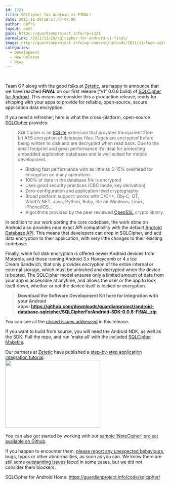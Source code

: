 ```yaml
---
id: 1321
title: SQLCipher for Android v1 FINAL!
date: 2011-11-29T18:17:47-04:00
author: n8fr8
layout: post
guid: https://guardianproject.info/?p=1321
permalink: /2011/11/29/sqlcipher-for-android-v1-final/
image: http://guardianproject.info/wp-content/uploads/2011/11/logo-sqlcipher-android.png
categories:
  - Development
  - New Release
  - News
---
```

&nbsp;

Team GP along with the good folks at [Zetetic](http://zetetic.net/), are happy to announce that we have reached _**FINAL**_ on our first release (&#8220;v1&#8221; 0.0.6 build) of [SQLCipher for Android](https://guardianproject.info/code/sqlcipher/). This means we consider this a production release, ready for shipping with your apps to provide for reliable, open-source, secure application data encryption.



If you need a refresher, here is what the cross-platform, open-source [SQLCipher](http://sqlcipher.net/) provides:

> SQLCipher is an [SQLite](http://sqlite.org/) extension that provides transparent 256-bit AES encryption of database files. Pages are encrypted before being written to disk and are decrypted when read back. Due to the small footprint and great performance it’s ideal for protecting embedded application databases and is well suited for mobile development.
> 
>   * Blazing fast performance with as little as 5-15% overhead for encryption on many operations
>   * 100% of data in the database file is encrypted
>   * Uses good security practices (CBC mode, key derivation)
>   * Zero-configuration and application level cryptography
>   * Broad platform support: works with C/C++, Obj-C, QT, Win32/.NET, Java, Python, Ruby, etc on Windows, Linux, iPhone/iOS…
>   * Algorithms provided by the peer reviewed [OpenSSL](http://openssl.org/) crypto library.

In addition to our work porting the core codebase, the work done on Android also provides near exact API compatibility with the default [Android Database API](http://developer.android.com/reference/android/database/package-summary.html). This means that developers can drop in SQLCipher, and add data encryption to their application, with very little changes to their existing codebase.

Finally, while full disk encryption is offered newer Android devices from Motorola, and those running Android 3.x Honeycomb or 4.x Ice Cream Sandwich, that only provides encryption of the entire internal or external storage, which must be unlocked and decrypted when the device is booted. The SQLCipher model ensures only a limited amount of data from your app is accessible at anytime, and allows the user or the app to lock itself down, whether or not the device itself is locked or encryption.

> **Download the Software Development Kit here for integration with your Android apps: <https://github.com/downloads/guardianproject/android-database-sqlcipher/SQLCipherForAndroid-SDK-0.0.6-FINAL.zip>**

You can see all the [closed issues addressed](https://github.com/guardianproject/android-database-sqlcipher/issues?sort=updated&direction=desc&state=closed&page=1) in this release.

If you want to build from source, you will need the Android NDK, as well as the SDK. Pull the repo, and run &#8216;make all&#8217; with the included [SQLCipher Makefile](https://github.com/guardianproject/android-database-sqlcipher/blob/master/Makefile).

Our partners at [Zetetic](http://zetetic.net/) have published a [step-by-step application integration tutorial](http://sqlcipher.net/sqlcipher-for-android/).[  
](http://sqlcipher.net/sqlcipher-for-android/) [<img class="alignnone size-medium wp-image-1345" title="eclipse-class-libraries" src="https://guardianproject.info/wp-content/uploads/2011/11/eclipse-class-libraries-300x214.png" alt="" width="300" height="214" srcset="https://guardianproject.info/wp-content/uploads/2011/11/eclipse-class-libraries-300x214.png 300w, https://guardianproject.info/wp-content/uploads/2011/11/eclipse-class-libraries.png 754w" sizes="(max-width: 300px) 100vw, 300px" />](http://sqlcipher.net/sqlcipher-for-android/)[  
](http://sqlcipher.net/sqlcipher-for-android/) 

You can also get started by working with our [sample &#8216;NoteCipher&#8217; project available on Github](https://github.com/guardianproject/notepadbot).

If you happen to encounter them, [please report any unexpected behaviours](https://github.com/guardianproject/android-database-sqlcipher/issues/new), bugs, typos or other abnormalities, as soon as you can. We know there are still some [outstanding issues](https://github.com/guardianproject/android-database-sqlcipher/issues?sort=updated&direction=desc&state=open) faced in some cases, but we did not consider them blockers.

SQLCipher for Android Home: <https://guardianproject.info/code/sqlcipher/>